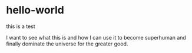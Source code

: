 # hello-world
this is a test

I want to see what this is and how I can use it to become superhuman and finally dominate the universe for the greater good.


